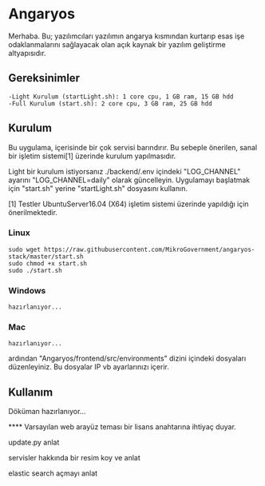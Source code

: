 # Angaryos

Merhaba. Bu; yazılımcıları yazılımın angarya kısmından kurtarıp esas işe odaklanmalarını sağlayacak olan açık kaynak bir yazılım geliştirme altyapısıdır. 

## Gereksinimler
    -Light Kurulum (startLight.sh): 1 core cpu, 1 GB ram, 15 GB hdd 
    -Full Kurulum (start.sh): 2 core cpu, 3 GB ram, 25 GB hdd

## Kurulum

Bu uygulama, içerisinde bir çok servisi barındırır. Bu sebeple önerilen, sanal bir işletim sistemi[1] üzerinde kurulum yapılmasıdır. 

Light bir kurulum istiyorsanız ./backend/.env içindeki "LOG_CHANNEL" ayarını "LOG_CHANNEL=daily" olarak güncelleyin. Uygulamayı başlatmak için "start.sh" yerine "startLight.sh" dosyasını kullanın.

[1] Testler UbuntuServer16.04 (X64) işletim sistemi üzerinde yapıldığı için önerilmektedir.

### Linux
```
sudo wget https://raw.githubusercontent.com/MikroGovernment/angaryos-stack/master/start.sh
sudo chmod +x start.sh
sudo ./start.sh
```

### Windows
```
hazırlanıyor...
```

### Mac
```
hazırlanıyor...
```

ardından  "Angaryos/frontend/src/environments" dizini içindeki dosyaları düzenleyiniz. Bu dosyalar IP vb ayarlarınızı içerir.

## Kullanım 

Döküman hazırlanıyor...


**** Varsayılan web arayüz teması bir lisans anahtarına ihtiyaç duyar.






update.py anlat



servisler hakkında bir resim koy ve anlat


elastic search açmayı anlat
